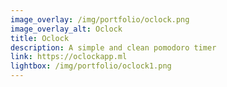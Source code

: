 ```yaml
---
image_overlay: /img/portfolio/oclock.png
image_overlay_alt: Oclock
title: Oclock
description: A simple and clean pomodoro timer
link: https://oclockapp.ml
lightbox: /img/portfolio/oclock1.png
---
```

